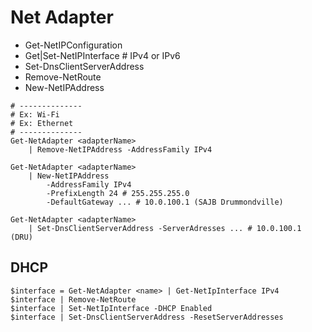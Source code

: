 # Net Adapter
* Get-NetIPConfiguration
* Get|Set-NetIPInterface # IPv4 or IPv6
* Set-DnsClientServerAddress
* Remove-NetRoute
* New-NetIPAddress


```
# --------------
# Ex: Wi-Fi
# Ex: Ethernet
# --------------
Get-NetAdapter <adapterName>
	| Remove-NetIPAddress -AddressFamily IPv4

Get-NetAdapter <adapterName> 
	| New-NetIPAddress 
		-AddressFamily IPv4
		-PrefixLength 24 # 255.255.255.0
		-DefaultGateway ... # 10.0.100.1 (SAJB Drummondville)

Get-NetAdapter <adapterName> 
	| Set-DnsClientServerAddress -ServerAdresses ... # 10.0.100.1 (DRU)
```



## DHCP
```
$interface = Get-NetAdapter <name> | Get-NetIpInterface IPv4
$interface | Remove-NetRoute
$interface | Set-NetIpInterface -DHCP Enabled
$interface | Set-DnsClientServerAddress -ResetServerAddresses
```